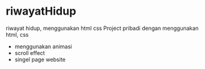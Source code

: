 # riwayatHidup
riwayat hidup, menggunakan html css
Project pribadi dengan menggunakan html, css
* menggunakan animasi
* scroll effect
* singel page website
